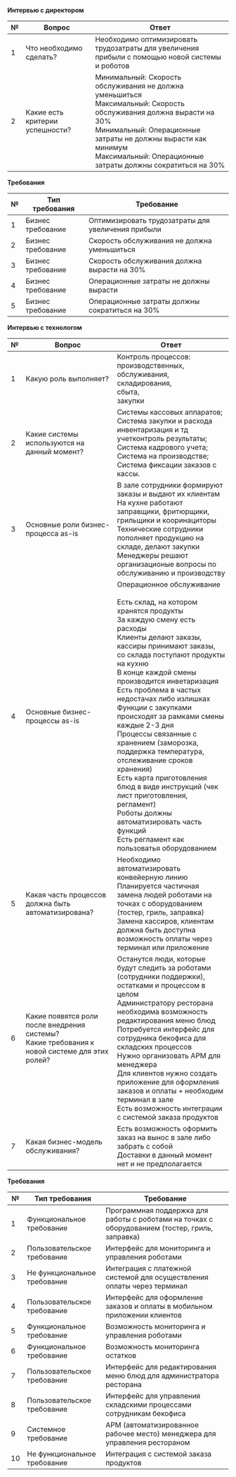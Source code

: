 ﻿**Интервью с директором**

| № | Вопрос                          | Ответ                                                                                                                                                                                                                                                    |
| - | ------------------------------- | -------------------------------------------------------------------------------------------------------------------------------------------------------------------------------------------------------------------------------------------------------- |
| 1 | Что необходимо сделать?         | Необходимо оптимизировать трудозатраты для увеличения прибыли с помощью новой системы и роботов                                                                                                                                                          |
| 2 | Какие есть критерии успешности? | Минимальный: Скорость обслуживания не должна уменьшиться<br>Максимальный: Скорость обслуживания должна вырасти на 30%<br>Минимальный: Операционные затраты не должны вырасти как минимум<br>Максимальный: Операционные затраты должны сократиться на 30% |

**Требования**

| № | Тип требования    | Требование                                         |
| - | ----------------- | -------------------------------------------------- |
| 1 | Бизнес требование | Оптимизировать трудозатраты для увеличения прибыли |
| 2 | Бизнес требование | Скорость обслуживания не должна уменьшиться        |
| 3 | Бизнес требование | Скорость обслуживания должна вырасти на 30%        |
| 4 | Бизнес требование | Операционные затраты не должны вырасти             |
| 5 | Бизнес требование | Операционные затраты должны сократиться на 30%     |


**Интервью с технологом**

| № | Вопрос                                                                                           | Ответ                                                                                                                                                                                                                                                                                                                                                                                                                                                                                                                                                                                                                                                                 |
| - | ------------------------------------------------------------------------------------------------ | --------------------------------------------------------------------------------------------------------------------------------------------------------------------------------------------------------------------------------------------------------------------------------------------------------------------------------------------------------------------------------------------------------------------------------------------------------------------------------------------------------------------------------------------------------------------------------------------------------------------------------------------------------------------- |
| 1 | Какую роль выполняет?                                                                            | Контроль процессов:<br>производственных,<br>обслуживания,<br>складирования,<br>сбыта,<br>закупки                                                                                                                                                                                                                                                                                                                                                                                                                                                                                                                                                                      |
| 2 | Какие системы используются на данный момент?                                                     | Системы кассовых аппаратов;<br>Система закупки и расхода инвентаризация и тд учетконтроль результаты;<br>Система кадрового учета;<br>Система на производстве;<br>Система фиксации заказов с кассы.<br>                                                                                                                                                                                                                                                                                                                                                                                                                                                                |
| 3 | Основные роли бизнес-процесса as-is                                                              | В зале сотрудники формируют заказы и выдают их клиентам<br>На кухне работают заправщики, фритюрщики, грильщики и кооринациторы<br>Технические сотрудники пополняет продукцию на складе, делают закупки<br>Менеджеры решают организационые вопросы по обслуживанию и производству<br>                                                                                                                                                                                                                                                                                                                                                                                  |
| 4 | Основные бизнес-процессы as-is                                                                   | Операционное обслуживание<br><br>Есть склад, на котором хранятся продукты<br>За каждую смену есть расходы<br>Клиенты делают заказы, кассиры принимают заказы, со склада поступают продукты на кухню<br>В конце каждой смены производится инветаризация<br>Есть проблема в частых недостачах либо излишках<br>Функции с закупками происходят за рамками смены каждые 2-3 дня<br>Процессы связанные с хранением (заморозка, поддержка температура, отслеживание сроков хранения)<br>Есть карта приготовления блюд в виде инструкций (чек лист приготовления, регламент)<br>Роботы должны автоматизировать часть функций<br>Есть регламент как пользоватья оборудованием |
| 5 | Какая часть процессов должна быть автоматизирована?<br>                                          | Необходимо автоматизировать конвейерную линию<br>Планируется частичная замена людей роботами на точках с оборудованием (тостер, гриль, заправка)<br>Замена кассиров, клиентам должна быть доступна возможность оплаты через терминал или приложение<br>                                                                                                                                                                                                                                                                                                                                                                                                               |
| 6 | Какие появятся роли после внедрения системы?<br>Какие требования к новой системе для этих ролей? | Останутся люди, которые будут следить за роботами (сотрудники поддержки), остатками и процессом в целом<br>Администратору ресторана необходима возможность редактирования меню блюд<br>Потребуется интерфейс для сотрудника бекофиса для складских процессов<br>Нужно организовать АРМ для менеджера<br>Для клиентов нужно создать приложение для оформления заказов и оплаты + необходим терминал в зале<br>Есть возможность интеграции с системой заказа продуктов<br>                                                                                                                                                                                              |
| 7 | Какая бизнес-модель обслуживания?                                                                | Есть возможность оформить заказ на вынос в зале либо забрать с собой<br>Доставки в данный момент нет и не предполагается                                                                                                                                                                                                                                                                                                                                                                                                                                                                                                                                              |

**Требования**

| №  | Тип требования               | Требование                                                                                      |
| -- | ---------------------------- | ----------------------------------------------------------------------------------------------- |
| 1  | Функциональное требование    | Программная поддержка для работы с роботами на точках с оборудованием (тостер, гриль, заправка) |
| 2  | Пользовательское требование  | Интерфейс для мониторинга и управления роботами                                                 |
| 3  | Не функциональное требование | Интеграция с платежной системой для осуществления оплаты через терминал                         |
| 4  | Пользовательское требование  | Интерфейс для оформление заказов и оплаты в мобильном приложении клиентов                       |
| 5  | Функциональное требование    | Возможность мониторинга и управления роботами                                                   |
| 6  | Функциональное требование    | Возможность мониторинга остатков                                                                |
| 7  | Пользовательское требование  | Интерфейс для редактирования меню блюд для администратора ресторана                             |
| 8  | Пользовательское требование  | Интерфейс для управления складскими процессами сотрудникам бекофиса                             |
| 9  | Системное требование         | АРМ (автоматизированное рабочее место) менеджера для управления рестораном                      |
| 10 | Не функциональное требование | Интеграция с системой заказа продуктов                                                          |